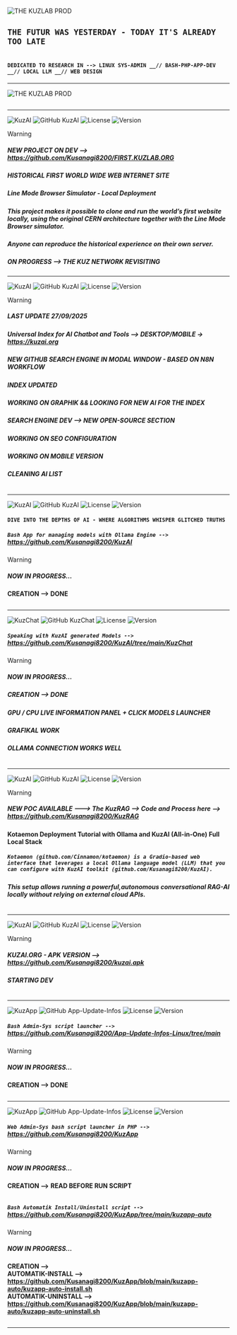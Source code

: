 
![THE KUZLAB PROD](https://img.shields.io/badge/THE%20%20%20KUZ%20%20%20ZEITGEIST%20%20%20PRODUCTION%20%20-blue?style=for-the-badge)

## **`THE FUTUR WAS YESTERDAY - TODAY IT'S ALREADY TOO LATE`** 

<picture>
 <source media="(prefers-color-scheme: dark)" srcset="https://github.com/Kusanagi8200/Kusanagi8200/blob/main/KUZAI.ORG3.JPG">
 <source media="(prefers-color-scheme: light)" srcset="https://github.com/Kusanagi8200/Kusanagi8200/blob/main/KUZAI.ORG3.JPG">
 <img alt="" src="">
</picture>

#### **`DEDICATED TO RESEARCH IN --> LINUX SYS-ADMIN __// BASH-PHP-APP-DEV __// LOCAL LLM __// WEB DESIGN`**

___________________________________________________________________________________________________________________

![THE KUZLAB PROD](https://img.shields.io/badge/THE%20%20%20KUZLAB%20%20%20IS%20%20%20ONLINE%20%20-blue?style=for-the-badge)

<picture>
 <source media="(prefers-color-scheme: dark)" srcset="https://github.com/Kusanagi8200/Kusanagi8200/blob/main/KUZQRCODE.jpg">
 <source media="(prefers-color-scheme: light)" srcset="https://github.com/Kusanagi8200/Kusanagi8200/blob/main/KUZQRCODE.jpg">
 <img alt="" src="">
</picture>

___________________________________________________________________________________________________________________  

![KuzAI](https://img.shields.io/badge/%20%20%20LAB%20%20%202_//%20%20%20WEB%20%20%20DESIGN%20%20%20PART1-blue?style=for-the-badge)
![GitHub KuzAI](https://img.shields.io/badge/%20%20%20GitHub%20%20%20-%20%20%20FIRST.KUZAI.ORG%20%20%20-orange?style=for-the-badge&logo=github)
![License](https://img.shields.io/badge/OpenSource-green?style=for-the-badge)
![Version](https://img.shields.io/badge/Beta%20%20%20Version-0.01.25-orange?style=for-the-badge)

> [!WARNING]
> ##### **NEW PROJECT ON DEV** --> https://github.com/Kusanagi8200/FIRST.KUZLAB.ORG
> ##### **HISTORICAL FIRST WORLD WIDE WEB INTERNET SITE**
> ##### **Line Mode Browser Simulator - Local Deployment**
> ##### **This project makes it possible to clone and run the world’s first website locally, using the original CERN architecture together with the Line Mode Browser simulator.**
> ##### **Anyone can reproduce the historical experience on their own server.**
>
> ##### **ON PROGRESS --> THE KUZ NETWORK REVISITING**

___________________________________________________________________________________________________________________

![KuzAI](https://img.shields.io/badge/%20%20%20LAB%20%20%201_//%20%20%20LLM%20%20%20EXPLORATION%20%20%20PART3-blue?style=for-the-badge)
![GitHub KuzAI](https://img.shields.io/badge/%20%20%20GitHub%20%20%20-%20%20%20KUZAI.ORG%20%20%20-orange?style=for-the-badge&logo=github)
![License](https://img.shields.io/badge/OpenSource-green?style=for-the-badge)
![Version](https://img.shields.io/badge/Beta%20%20%20Version-0.25.25-orange?style=for-the-badge)

> [!WARNING]
> ##### **LAST UPDATE 27/09/2025**
> 
> ##### **Universal Index for AI Chatbot and Tools --> DESKTOP/MOBILE  -> https://kuzai.org**
> ##### **NEW GITHUB SEARCH ENGINE IN MODAL WINDOW - BASED ON N8N WORKFLOW**
> ##### **INDEX UPDATED**
> ##### **WORKING ON GRAPHIK && LOOKING FOR NEW AI FOR THE INDEX**
> ##### **SEARCH ENGINE DEV --> NEW OPEN-SOURCE SECTION**
> ##### **WORKING ON SEO CONFIGURATION**
> ##### **WORKING ON MOBILE VERSION**
> ##### **CLEANING AI LIST**

<picture>
 <source media="(prefers-color-scheme: dark)" srcset="https://github.com/Kusanagi8200/Kusanagi8200/blob/main/KUZAI-GITHUB-SEARCH.png">
 <source media="(prefers-color-scheme: light)" srcset="https://github.com/Kusanagi8200/Kusanagi8200/blob/main/KUZAI-GITHUB-SEARCH.png">
 <img alt="" src="">
</picture>

___________________________________________________________________________________________________________________

![KuzAI](https://img.shields.io/badge/%20%20%20LAB%20%20%201_//%20%20%20LLM%20%20%20EXPLORATION%20%20%20PART1-blue?style=for-the-badge)
![GitHub KuzAI](https://img.shields.io/badge/%20%20%20GitHub%20%20%20-%20%20%20KuzAI%20%20%20-orange?style=for-the-badge&logo=github)
![License](https://img.shields.io/badge/OpenSource-green?style=for-the-badge)
![Version](https://img.shields.io/badge/Beta%20%20%20Version-0.3.25-orange?style=for-the-badge)


#### **`DIVE INTO THE DEPTHS OF AI - WHERE ALGORITHMS WHISPER GLITCHED TRUTHS`** 
##### **`Bash App for managing models with Ollama Engine -->` https://github.com/Kusanagi8200/KuzAI**

> [!WARNING]  
> ##### **NOW IN PROGRESS...**
>
> **CREATION --> DONE**

<picture>
 <source media="(prefers-color-scheme: dark)" srcset="https://github.com/Kusanagi8200/KuzAI/blob/main/KuzAI.png">
 <source media="(prefers-color-scheme: light)" srcset="https://github.com/Kusanagi8200/KuzAI/blob/main/KuzAI.png"> 
 <img alt="" src="">
</picture> 

___________________________________________________________________________________________________________________

![KuzChat](https://img.shields.io/badge/%20%20%20LAB%20%20%201_//%20%20%20LLM%20%20%20EXPLORATION%20%20%20PART2-blue?style=for-the-badge)
![GitHub KuzChat](https://img.shields.io/badge/%20%20%20GitHub%20%20%20-%20%20%20KuzChat%20%20%20-orange?style=for-the-badge&logo=github) 
![License](https://img.shields.io/badge/OpenSource-green?style=for-the-badge)
![Version](https://img.shields.io/badge/Beta%20%20%20Version-0.3.25-orange?style=for-the-badge)

##### **`Speaking with KuzAI generated Models -->` https://github.com/Kusanagi8200/KuzAI/tree/main/KuzChat**

> [!WARNING]  
> ##### **NOW IN PROGRESS...**
>  ##### **CREATION --> DONE**
>  ##### **GPU / CPU LIVE INFORMATION PANEL + CLICK MODELS LAUNCHER**
>  ##### **GRAFIKAL WORK**
>  ##### **OLLAMA CONNECTION WORKS WELL**
> 

<picture>
 <source media="(prefers-color-scheme: dark)" srcset="https://github.com/Kusanagi8200/Kusanagi8200/blob/main/KUZCHAT1.jpg">
 <source media="(prefers-color-scheme: light)" srcset="https://github.com/Kusanagi8200/Kusanagi8200/blob/main/KUZCHAT1.jpg">
 <img alt="" src="">
</picture> 

___________________________________________________________________________________________________________________

![KuzAI](https://img.shields.io/badge/%20%20%20LAB%20%20%201_//%20%20%20LLM%20%20%20EXPLORATION%20%20%20PART4-blue?style=for-the-badge)
![GitHub KuzAI](https://img.shields.io/badge/%20%20%20GitHub%20%20%20-%20%20%20KuzRAG%20%20%20-orange?style=for-the-badge&logo=github)
![License](https://img.shields.io/badge/OpenSource-green?style=for-the-badge)
![Version](https://img.shields.io/badge/Beta%20%20%20Version-0.1.25-orange?style=for-the-badge)


> [!WARNING]
> 
> ##### **NEW POC AVAILABLE ---> The KuzRAG** --> **Code and Process here --> https://github.com/Kusanagi8200/KuzRAG**
**Kotaemon Deployment Tutorial with Ollama and KuzAI (All-in-One)** **Full Local Stack**

##### **`Kotaemon (github.com/Cinnamon/kotaemon) is a Gradio-based web interface that leverages a local Ollama language model (LLM) that you can configure with KuzAI toolkit (github.com/Kusanagi8200/KuzAI).`** 

##### **This setup allows running a powerful,autonomous conversational RAG-AI locally without relying on external cloud APIs.**

<picture>
 <source media="(prefers-color-scheme: dark)" srcset="https://github.com/Kusanagi8200/KuzRAG/blob/main/KuzRAG1.png">
 <source media="(prefers-color-scheme: light)" srcset="https://github.com/Kusanagi8200/KuzRAG/blob/main/KuzRAG1.png">
 <img alt="" src="">
</picture>

___________________________________________________________________________________________________________________

![KuzAI](https://img.shields.io/badge/%20%20%20LAB%20%20%201_//%20%20%20LLM%20%20%20EXPLORATION%20%20%20PART5-blue?style=for-the-badge)
![GitHub KuzAI](https://img.shields.io/badge/%20%20%20GitHub%20%20%20-%20%20%20KUZAI.APK%20%20%20-orange?style=for-the-badge&logo=github)
![License](https://img.shields.io/badge/OpenSource-green?style=for-the-badge)
![Version](https://img.shields.io/badge/Beta%20%20%20Version-0.1.25-orange?style=for-the-badge)


> [!WARNING]
> 
> ##### **KUZAI.ORG - APK VERSION** --> **https://github.com/Kusanagi8200/kuzai.apk**
> ##### **STARTING DEV**

<picture>
 <source media="(prefers-color-scheme: dark)" srcset="https://github.com/Kusanagi8200/Kusanagi8200/blob/main/KUZAI-APK.jpg">
 <source media="(prefers-color-scheme: light)" srcset="https://github.com/Kusanagi8200/Kusanagi8200/blob/main/KUZAI-APK.jpg">
 <img alt="" src="">
</picture>

___________________________________________________________________________________________________________________ 

![KuzApp](https://img.shields.io/badge/%20%20%20LAB%20%20%203_//%20%20%20ADMIN_SYS%20%20%20TOOLS%20%20%20Part1-blue?style=for-the-badge)
![GitHub App-Update-Infos](https://img.shields.io/badge/%20%20%20GitHub%20%20%20-%20%20%20KuzApp_Bash%20%20%20-orange?style=for-the-badge&logo=github) 
![License](https://img.shields.io/badge/OpenSource-green?style=for-the-badge)
![Version](https://img.shields.io/badge/Beta%20%20%20Version-0.2.25-orange?style=for-the-badge)

##### **`Bash Admin-Sys script launcher -->` https://github.com/Kusanagi8200/App-Update-Infos-Linux/tree/main**

> [!WARNING]  
> ##### **NOW IN PROGRESS...**
> 
> **CREATION --> DONE** 

<picture>
 <source media="(prefers-color-scheme: dark)" srcset="https://github.com/Kusanagi8200/App-Update-Infos-Linux/blob/main/AppUpdateInfos.png">
 <source media="(prefers-color-scheme: light)" srcset="https://github.com/Kusanagi8200/App-Update-Infos-Linux/blob/main/AppUpdateInfos.png">
 <img alt="" src="">
</picture>  

___________________________________________________________________________________________________________________

![KuzApp](https://img.shields.io/badge/%20%20%20LAB%20%20%203_//%20%20%20ADMIN_SYS%20%20%20TOOLS%20%20%20Part2-blue?style=for-the-badge)
![GitHub App-Update-Infos](https://img.shields.io/badge/%20%20%20GitHub%20%20%20-%20%20%20KuzApp_PHP%20%20%20-orange?style=for-the-badge&logo=github) 
![License](https://img.shields.io/badge/OpenSource-green?style=for-the-badge)
![Version](https://img.shields.io/badge/Beta%20%20%20Version-0.2.25-orange?style=for-the-badge)

##### **`Web Admin-Sys bash script launcher in PHP -->` https://github.com/Kusanagi8200/KuzApp**

> [!WARNING]  
> ##### **NOW IN PROGRESS...**
> 
> **CREATION -->** **READ BEFORE RUN SCRIPT**

<picture>
 <source media="(prefers-color-scheme: dark)" srcset="https://github.com/Kusanagi8200/Kusanagi8200/blob/main/KUZAPP.jpg">
 <source media="(prefers-color-scheme: light)" srcset="https://github.com/Kusanagi8200/Kusanagi8200/blob/main/KUZAPP.jpg">
 <img alt="" src="">
</picture>  

##### **`Bash Automatik Install/Uninstall script -->` https://github.com/Kusanagi8200/KuzApp/tree/main/kuzapp-auto**

> [!WARNING]  
> ##### **NOW IN PROGRESS...**
> 
> **CREATION -->** \
> **AUTOMATIK-INSTALL --> https://github.com/Kusanagi8200/KuzApp/blob/main/kuzapp-auto/kuzapp-auto-install.sh** \
  **AUTOMATIK-UNINSTALL --> https://github.com/Kusanagi8200/KuzApp/blob/main/kuzapp-auto/kuzapp-auto-uninstall.sh**

<picture>
 <source media="(prefers-color-scheme: dark)" srcset="https://github.com/Kusanagi8200/KuzApp/blob/main/kuzapp-images/KUZAPP-AUTO.jpg">
 <source media="(prefers-color-scheme: light)" srcset="https://github.com/Kusanagi8200/KuzApp/blob/main/kuzapp-images/KUZAPP-AUTO.jpg">
 <img alt="" src="">
</picture> 

___________________________________________________________________________________________________________________
